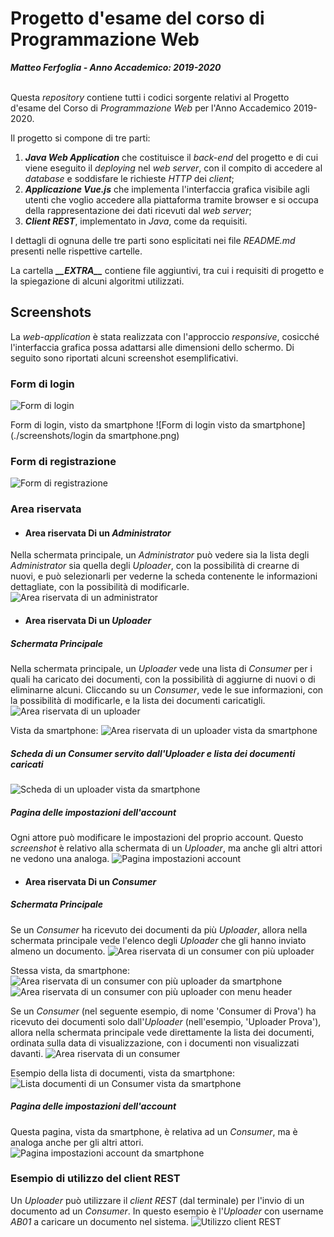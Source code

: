 Progetto d'esame del corso di Programmazione Web
============================
***Matteo Ferfoglia - Anno Accademico: 2019-2020***

\
Questa *repository* contiene tutti i codici sorgente relativi al
Progetto d'esame del Corso di *Programmazione Web* per l'Anno Accademico
2019-2020.

Il progetto si compone di tre parti:
1. ***Java Web Application*** che costituisce il *back-end* del progetto e di
   cui viene eseguito il *deploying* nel *web server*, con il compito di accedere
   al *database* e soddisfare le richieste *HTTP* dei *client*;
2. ***Applicazione Vue.js*** che implementa l'interfaccia grafica
   visibile agli utenti che voglio accedere alla piattaforma tramite browser e
   si occupa della rappresentazione dei dati ricevuti dal *web server*;
3. ***Client REST***, implementato in *Java*, come da requisiti.

I dettagli di ognuna delle tre parti sono esplicitati nei file *README.md*
presenti nelle rispettive cartelle.

La cartella ***\_\_EXTRA__*** contiene file aggiuntivi, tra cui i requisiti di
progetto e la spiegazione di alcuni algoritmi utilizzati.



## Screenshots
La *web-application* è stata realizzata con l'approccio *responsive*, cosicché
l'interfaccia grafica possa adattarsi alle dimensioni dello schermo.
Di seguito sono riportati alcuni screenshot esemplificativi.

### Form di login
![Form di login](./screenshots/login.png)

Form di login, visto da smartphone
![Form di login visto da smartphone](./screenshots/login da smartphone.png)

### Form di registrazione
![Form di registrazione](./screenshots/registrazioneConsumer.png)

### Area riservata

- #### Area riservata Di un *Administrator*
Nella schermata principale, un *Administrator* può vedere sia la lista degli
*Administrator* sia quella degli *Uploader*, con la possibilità di crearne di
nuovi, e può selezionarli per vederne la scheda contenente le informazioni 
dettagliate, con la possibilità di modificarle.
![Area riservata di un administrator](./screenshots/AccessoAdmin_vistaAltriAdmin.png)

- #### Area riservata Di un *Uploader*
##### Schermata Principale
Nella schermata principale, un *Uploader* vede una lista di *Consumer* per i
quali ha caricato dei documenti, con la possibilità di aggiurne di nuovi o
di eliminarne alcuni. Cliccando su un *Consumer*, vede le sue informazioni,
con la possibilità di modificarle, e la lista dei documenti caricatigli.
![Area riservata di un uploader](./screenshots/AccessoUploader_SchermataPrincipale.png)

Vista da smartphone:
![Area riservata di un uploader vista da smartphone](./screenshots/AccessoUploader_SchermataPrincipale_daSmartphone.png)

##### Scheda di un *Consumer* servito dall'*Uploader* e lista dei documenti caricati
![Scheda di un uploader vista da smartphone](./screenshots/AccessoUploader_SchedaDiUnConsumer.png)

##### Pagina delle impostazioni dell'account
Ogni attore può modificare le impostazioni del proprio account.
Questo *screenshot* è relativo alla schermata di un *Uploader*,
ma anche gli altri attori ne vedono una analoga.
![Pagina impostazioni account](./screenshots/AccessoUploader_ImpostazioniAccount.png)


- #### Area riservata Di un *Consumer*
##### Schermata Principale
Se un *Consumer* ha ricevuto dei documenti da più *Uploader*, allora nella
schermata principale vede l'elenco degli *Uploader* che gli hanno inviato
almeno un documento.
![Area riservata di un consumer con più uploader](./screenshots/AccessoConsumer_schermataPrincipaleConPiuUploader.png)

Stessa vista, da smartphone:
![Area riservata di un consumer con più uploader da smartphone](./screenshots/AccessoConsumer_schermataPrincipaleConPiuUploader_daSmartphone.png)
![Area riservata di un consumer con più uploader con menu header](./screenshots/AccessoConsumer_schermataPrincipaleConPiuUploader_daSmartphone_conMenuHeader.png)

Se un *Consumer* (nel seguente esempio, di nome 'Consumer di Prova') ha ricevuto 
dei documenti solo dall'*Uploader* (nell'esempio, 'Uploader Prova'), allora nella
schermata principale vede direttamente la lista dei documenti, ordinata sulla
data di visualizzazione, con i documenti non visualizzati davanti.
![Area riservata di un consumer](./screenshots/AccessoConsumer_schermataPrincipale.png)

Esempio della lista di documenti, vista da smartphone:
![Lista documenti di un Consumer vista da smartphone](./screenshots/AccessoConsumer_schedaUploader_daSmartphone.png)


##### Pagina delle impostazioni dell'account
Questa pagina, vista da smartphone, è relativa ad un *Consumer*, ma è analoga anche per gli altri attori.
![Pagina impostazioni account da smartphone](./screenshots/AccessoConsumer_ImpostazioniAccount_daSmartphone.png)


### Esempio di utilizzo del client REST
Un *Uploader* può utilizzare il *client REST* (dal terminale) per l'invio
di un documento ad un *Consumer*. In questo esempio è l'*Uploader* con
username *AB01* a caricare un documento nel sistema.
![Utilizzo client REST](./screenshots/utilizzoClientRest.png)